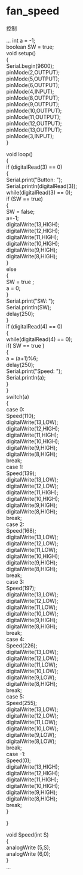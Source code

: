 # fan_speed
控制




...
int a = -1;  
boolean SW = true;  
void setup()  
{  
Serial.begin(9600);  
pinMode(2,OUTPUT);  
pinMode(5,OUTPUT);  
pinMode(6,OUTPUT);   
pinMode(4,INPUT);  
pinMode(8,OUTPUT);  
pinMode(9,OUTPUT);  
pinMode(10,OUTPUT);  
pinMode(11,OUTPUT);  
pinMode(12,OUTPUT);  
pinMode(13,OUTPUT);  
pinMode(3,INPUT);  
}  
  
void loop()  
{  
if (digitalRead(3) == 0)  
{  
Serial.print("Button: ");  
Serial.println(digitalRead(3));  
while(digitalRead(3) == 0);  
if (SW == true)  
{  
SW = false;  
a=-1;  
digitalWrite(13,HIGH);  
digitalWrite(12,HIGH);  
digitalWrite(11,HIGH);  
digitalWrite(10,HIGH);  
digitalWrite(9,HIGH);  
digitalWrite(8,HIGH);  
}  
else  
{  
SW = true ;  
a = 0;  
}  
Serial.print("SW: ");  
Serial.println(SW);  
delay(250);  
}  
if (digitalRead(4) == 0)  
{  
while(digitalRead(4) == 0);  
if( SW == true )  
{  
a = (a+1)%6;  
delay(250);  
Serial.print("Speed: ");  
Serial.println(a);  
}  
}  
switch(a)  
{  
case 0:  
Speed(110);  
digitalWrite(13,LOW);  
digitalWrite(12,HIGH);  
digitalWrite(11,HIGH);  
digitalWrite(10,HIGH);  
digitalWrite(9,HIGH);  
digitalWrite(8,HIGH);  
break;  
case 1:  
Speed(139);  
digitalWrite(13,LOW);  
digitalWrite(12,LOW);  
digitalWrite(11,HIGH);  
digitalWrite(10,HIGH);  
digitalWrite(9,HIGH);  
digitalWrite(8,HIGH);  
break;  
case 2:  
Speed(168);  
digitalWrite(13,LOW);  
digitalWrite(12,LOW);  
digitalWrite(11,LOW);  
digitalWrite(10,HIGH);  
digitalWrite(9,HIGH);  
digitalWrite(8,HIGH);  
break;  
case 3:  
Speed(197);  
digitalWrite(13,LOW);  
digitalWrite(12,LOW);  
digitalWrite(11,LOW);  
digitalWrite(10,LOW);  
digitalWrite(9,HIGH);  
digitalWrite(8,HIGH);  
break;  
case 4:  
Speed(226);  
digitalWrite(13,LOW);  
digitalWrite(12,LOW);  
digitalWrite(11,LOW);  
digitalWrite(10,LOW);  
digitalWrite(9,LOW);  
digitalWrite(8,HIGH);  
break;  
case 5:  
Speed(255);  
digitalWrite(13,LOW);  
digitalWrite(12,LOW);  
digitalWrite(11,LOW);  
digitalWrite(10,LOW);  
digitalWrite(9,LOW);  
digitalWrite(8,LOW);  
break;  
case -1:  
Speed(0);  
digitalWrite(13,HIGH);  
digitalWrite(12,HIGH);  
digitalWrite(11,HIGH);  
digitalWrite(10,HIGH);  
digitalWrite(9,HIGH);  
digitalWrite(8,HIGH);  
break;  
}  
  
}  

void Speed(int S)  
{  
analogWrite (5,S);  
analogWrite (6,0);  
}  
...
